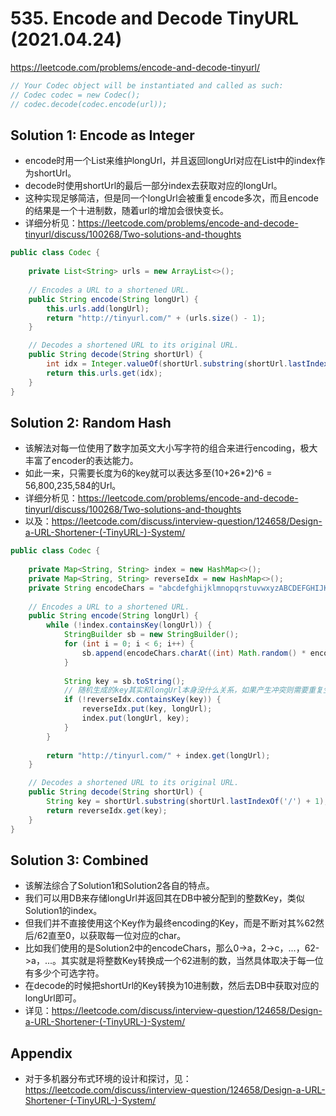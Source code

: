 # 535. Encode and Decode TinyURL (2021.04.24)

https://leetcode.com/problems/encode-and-decode-tinyurl/

```java
// Your Codec object will be instantiated and called as such:
// Codec codec = new Codec();
// codec.decode(codec.encode(url));
```

## Solution 1: Encode as Integer

- encode时用一个List来维护longUrl，并且返回longUrl对应在List中的index作为shortUrl。
- decode时使用shortUrl的最后一部分index去获取对应的longUrl。
- 这种实现足够简洁，但是同一个longUrl会被重复encode多次，而且encode的结果是一个十进制数，随着url的增加会很快变长。
- 详细分析见：https://leetcode.com/problems/encode-and-decode-tinyurl/discuss/100268/Two-solutions-and-thoughts

```java
public class Codec {
    
    private List<String> urls = new ArrayList<>();
    
    // Encodes a URL to a shortened URL.
    public String encode(String longUrl) {
        this.urls.add(longUrl);
        return "http://tinyurl.com/" + (urls.size() - 1);
    }

    // Decodes a shortened URL to its original URL.
    public String decode(String shortUrl) {
        int idx = Integer.valueOf(shortUrl.substring(shortUrl.lastIndexOf('/') + 1));
        return this.urls.get(idx);
    }
}
```

## Solution 2: Random Hash

- 该解法对每一位使用了数字加英文大小写字符的组合来进行encoding，极大丰富了encoder的表达能力。
- 如此一来，只需要长度为6的key就可以表达多至(10+26*2)^6 = 56,800,235,584的Url。
- 详细分析见：https://leetcode.com/problems/encode-and-decode-tinyurl/discuss/100268/Two-solutions-and-thoughts
- 以及：https://leetcode.com/discuss/interview-question/124658/Design-a-URL-Shortener-(-TinyURL-)-System/

```java
public class Codec {
    
    private Map<String, String> index = new HashMap<>();
    private Map<String, String> reverseIdx = new HashMap<>();
    private String encodeChars = "abcdefghijklmnopqrstuvwxyzABCDEFGHIJKLMNOPQRSTUVWXYZ0123456789";
    
    // Encodes a URL to a shortened URL.
    public String encode(String longUrl) {
        while (!index.containsKey(longUrl)) {
            StringBuilder sb = new StringBuilder();
            for (int i = 0; i < 6; i++) {
                sb.append(encodeChars.charAt((int) Math.random() * encodeChars.length()));
            }
            
            String key = sb.toString();
            // 随机生成的key其实和longUrl本身没什么关系，如果产生冲突则需要重复生成
            if (!reverseIdx.containsKey(key)) {
                reverseIdx.put(key, longUrl);
                index.put(longUrl, key);
            }
        }
        
        return "http://tinyurl.com/" + index.get(longUrl);
    }

    // Decodes a shortened URL to its original URL.
    public String decode(String shortUrl) {
        String key = shortUrl.substring(shortUrl.lastIndexOf('/') + 1);
        return reverseIdx.get(key);
    }
}
```

## Solution 3: Combined

- 该解法综合了Solution1和Solution2各自的特点。
- 我们可以用DB来存储longUrl并返回其在DB中被分配到的整数Key，类似Solution1的index。
- 但我们并不直接使用这个Key作为最终encoding的Key，而是不断对其%62然后/62直至0，以获取每一位对应的char。
- 比如我们使用的是Solution2中的encodeChars，那么0->a，2->c，...，62->a，...。其实就是将整数Key转换成一个62进制的数，当然具体取决于每一位有多少个可选字符。
- 在decode的时候把shortUrl的Key转换为10进制数，然后去DB中获取对应的longUrl即可。
- 详见：https://leetcode.com/discuss/interview-question/124658/Design-a-URL-Shortener-(-TinyURL-)-System/

## Appendix
- 对于多机器分布式环境的设计和探讨，见：https://leetcode.com/discuss/interview-question/124658/Design-a-URL-Shortener-(-TinyURL-)-System/